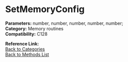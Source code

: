 # SetMemoryConfig

**Parameters:** number, number, number, number, number;  
**Category:** Memory routines  
**Compatibility:** C128  

**Reference Link:**  
[Back to Categories](../categories/memory_routines.md)  
[Back to Methods List](../../SUMMARY.md)
